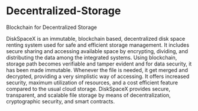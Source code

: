 # Decentralized-Storage
Blockchain for Decentralized Storage

DiskSpaceX is an immutable, blockchain based, decentralized disk space renting system used for safe and efficient storage management. It includes secure sharing and accessing available space by encrypting, dividing, and distributing the data among the integrated systems. Using blockchain, storage path becomes verifiable and tamper evident and for data security, it has been made immutable. Whenever the file is needed, it get merged and decrypted, providing a very simplistic way of accessing. It offers increased security, maximum utilization of resources, and a cost efficient feature compared to the usual cloud storage. DiskSpaceX provides secure, transparent, and scalable file storage by means of decentralization, cryptographic security, and smart contracts.
